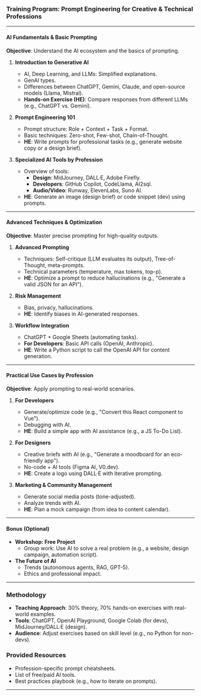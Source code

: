 
### **Training Program: Prompt Engineering for Creative & Technical Professions**  
---

#### **AI Fundamentals & Basic Prompting**  
**Objective**: Understand the AI ecosystem and the basics of prompting.  
1. **Introduction to Generative AI**  
   - AI, Deep Learning, and LLMs: Simplified explanations.
   - GenAI types.
   - Differences between ChatGPT, Gemini, Claude, and open-source models (Llama, Mistral).  
   - **Hands-on Exercise (HE)**: Compare responses from different LLMs (e.g., ChatGPT vs. Gemini).  

2. **Prompt Engineering 101**  
   - Prompt structure: Role + Context + Task + Format.  
   - Basic techniques: Zero-shot, Few-shot, Chain-of-Thought.  
   - **HE**: Write prompts for professional tasks (e.g., generate website copy or a design brief).  

3. **Specialized AI Tools by Profession**  
   - Overview of tools:  
     - **Design**: MidJourney, DALL·E, Adobe Firefly.  
     - **Developers**: GitHub Copilot, CodeLlama, AI2sql.  
     - **Audio/Video**: Runway, ElevenLabs, Suno AI.  
   - **HE**: Generate an image (design brief) or code snippet (dev) using prompts.  

---

#### **Advanced Techniques & Optimization**  
**Objective**: Master precise prompting for high-quality outputs.  
1. **Advanced Prompting**  
   - Techniques: Self-critique (LLM evaluates its output), Tree-of-Thought, meta-prompts.  
   - Technical parameters (temperature, max tokens, top-p).  
   - **HE**: Optimize a prompt to reduce hallucinations (e.g., "Generate a valid JSON for an API").  

2. **Risk Management**  
   - Bias, privacy, hallucinations.  
   - **HE**: Identify biases in AI-generated responses.  

3. **Workflow Integration**  
   - ChatGPT + Google Sheets (automating tasks).  
   - **For Developers**: Basic API calls (OpenAI, Anthropic).  
   - **HE**: Write a Python script to call the OpenAI API for content generation.  

---

#### **Practical Use Cases by Profession**  
**Objective**: Apply prompting to real-world scenarios.  
1. **For Developers**  
   - Generate/optimize code (e.g., "Convert this React component to Vue").  
   - Debugging with AI.  
   - **HE**: Build a simple app with AI assistance (e.g., a JS To-Do List).  

2. **For Designers**  
   - Creative briefs with AI (e.g., "Generate a moodboard for an eco-friendly app").  
   - No-code + AI tools (Figma AI, V0.dev).  
   - **HE**: Create a logo using DALL·E with iterative prompting.  

3. **Marketing & Community Management**  
   - Generate social media posts (tone-adjusted).  
   - Analyze trends with AI.  
   - **HE**: Plan a mock campaign (from idea to content calendar).  

---

#### **Bonus (Optional)**  
- **Workshop: Free Project**  
  - Group work: Use AI to solve a real problem (e.g., a website, design campaign, automation script).  
- **The Future of AI**  
  - Trends (autonomous agents, RAG, GPT-5).  
  - Ethics and professional impact.


---

### **Methodology**  
- **Teaching Approach**: 30% theory, 70% hands-on exercises with real-world examples.  
- **Tools**: ChatGPT, OpenAI Playground, Google Colab (for devs), MidJourney/DALL·E (design).  
- **Audience**: Adjust exercises based on skill level (e.g., no Python for non-devs).  

### **Provided Resources**  
- Profession-specific prompt cheatsheets.  
- List of free/paid AI tools.  
- Best practices playbook (e.g., how to iterate on prompts).  

---  
